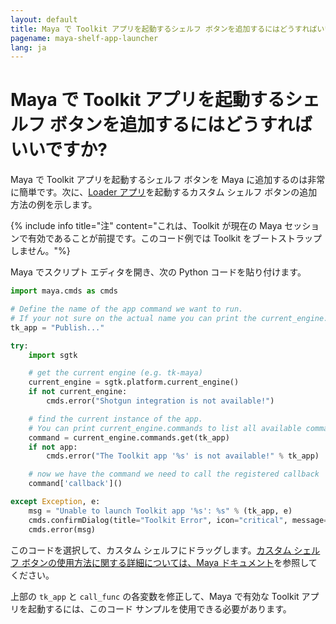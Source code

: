 ```yaml
---
layout: default
title: Maya で Toolkit アプリを起動するシェルフ ボタンを追加するにはどうすればいいですか?
pagename: maya-shelf-app-launcher
lang: ja
---
```


# Maya で Toolkit アプリを起動するシェルフ ボタンを追加するにはどうすればいいですか?

Maya で Toolkit アプリを起動するシェルフ ボタンを Maya に追加するのは非常に簡単です。次に、[Loader アプリ](https://support.shotgunsoftware.com/hc/ja/articles/219033078)を起動するカスタム シェルフ ボタンの追加方法の例を示します。

{% include info title="注" content="これは、Toolkit が現在の Maya セッションで有効であることが前提です。このコード例では Toolkit をブートストラップしません。"%}

Maya でスクリプト エディタを開き、次の Python コードを貼り付けます。 

```python
import maya.cmds as cmds

# Define the name of the app command we want to run.
# If your not sure on the actual name you can print the current_engine.commands to get a full list, see below.
tk_app = "Publish..."

try:
    import sgtk

    # get the current engine (e.g. tk-maya)
    current_engine = sgtk.platform.current_engine()
    if not current_engine:
        cmds.error("Shotgun integration is not available!")

    # find the current instance of the app.
    # You can print current_engine.commands to list all available commands.
    command = current_engine.commands.get(tk_app)
    if not app:
        cmds.error("The Toolkit app '%s' is not available!" % tk_app)

    # now we have the command we need to call the registered callback
    command['callback']()

except Exception, e:
    msg = "Unable to launch Toolkit app '%s': %s" % (tk_app, e)
    cmds.confirmDialog(title="Toolkit Error", icon="critical", message=msg)
    cmds.error(msg)
```

このコードを選択して、カスタム シェルフにドラッグします。[カスタム シェルフ ボタンの使用方法に関する詳細については、Maya ドキュメント](https://knowledge.autodesk.com/ja/support/maya/learn-explore/caas/CloudHelp/cloudhelp/2016/JPN/Maya/files/GUID-C693E884-F81A-4858-B5D6-3856EB8F394E-htm.html)を参照してください。

上部の `tk_app` と `call_func` の各変数を修正して、Maya で有効な Toolkit アプリを起動するには、このコード サンプルを使用できる必要があります。
